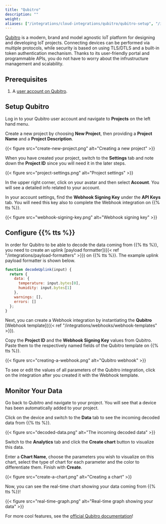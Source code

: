 ```yaml
---
title: "Qubitro"
description: ""
weight: 
aliases: ["/integrations/cloud-integrations/qubitro/qubitro-setup", "/integrations/cloud-integrations/qubitro/tts-setup", "/integrations/cloud-integrations/qubitro/monitor-data"]
---
```


[Qubitro](https://www.qubitro.com/) is a modern, brand and model agnostic IoT platform for designing and developing IoT projects. Connecting devices can be performed via multiple protocols, while security is based on using TLS/DTLS and a built-in token authentication mechanism. Thanks to its user-friendly portal and programmable APIs, you do not have to worry about the infrustructure management and scalability.

<!--more-->

## Prerequisites

1. A [user account on Qubitro](https://portal.qubitro.com/signup).

## Setup Qubitro

Log in to your Qubitro user account and navigate to **Projects** on the left hand menu. 

Create a new project by choosing **New Project**, then providing a **Project Name** and a **Project Description**.

{{< figure src="create-new-project.png" alt="Creating a new project" >}}

When you have created your project, switch to the **Settings** tab and note down the **Project ID** since you will need it in the later steps. 

{{< figure src="project-settings.png" alt="Project settings" >}}

In the upper right corner, click on your avatar and then select **Account**. You will see a detailed info related to your account. 

In your account settings, find the **Webhook Signing Key** under the **API Keys** tab. You will need this key also to complete the Webhook integration on {{% tts %}}.

{{< figure src="webhook-signing-key.png" alt="Webhook signing key" >}}

## Configure {{% tts %}}

In order for Qubitro to be able to decode the data coming from {{% tts %}}, you need to create an uplink [payload formatter]({{< ref "/integrations/payload-formatters" >}}) on {{% tts %}}. The example uplink payload formatter is shown below.

```js
function decodeUplink(input) {
  return {
    data: {
      temperature: input.bytes[0],
      humidity: input.bytes[1]
    },
    warnings: [],
    errors: []
  };
}
```

Next, you can create a Webhook integration by instantiating the **Qubitro** [Webhook template]({{< ref "/integrations/webhooks/webhook-templates" >}}).

Copy the **Project ID** and the **Webhook Signing Key** values from Qubitro. Paste them to the respectively named fields of the Qubitro template on {{% tts %}}.

{{< figure src="creating-a-webhook.png" alt="Qubitro webhook" >}}

To see or edit the values of all parameters of the Qubitro integration, click on the integration after you created it with the Webhook template.

## Monitor Your Data

Go back to Qubitro and navigate to your project. You will see that a device has been automatically added to your project. 

Click on the device and switch to the **Data** tab to see the incoming decoded data from {{% tts %}}.

{{< figure src="decoded-data.png" alt="The incoming decoded data" >}}

Switch to the **Analytics** tab and click the **Create chart** button to visualize this data.

Enter a **Chart Name**, choose the parameters you wish to visualize on this chart, select the type of chart for each parameter and the color to differentiate them. Finish with **Create**.

{{< figure src="create-a-chart.png" alt="Creating a chart" >}}

Now, you can see the real-time chart showing your data coming from {{% tts %}}!

{{< figure src="real-time-graph.png" alt="Real-time graph showing your data" >}}

For more cool features, see the [official Qubitro documentation](https://docs.qubitro.com/)!
